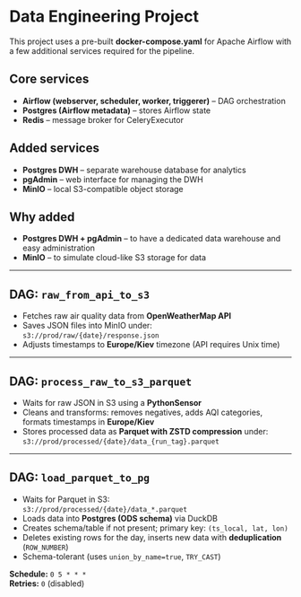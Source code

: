 # Data Engineering Project 

This project uses a pre-built **docker-compose.yaml** for Apache Airflow with a few additional services required for the pipeline.

## Core services
- **Airflow (webserver, scheduler, worker, triggerer)** – DAG orchestration  
- **Postgres (Airflow metadata)** – stores Airflow state  
- **Redis** – message broker for CeleryExecutor  

## Added services
- **Postgres DWH** – separate warehouse database for analytics  
- **pgAdmin** – web interface for managing the DWH  
- **MinIO** – local S3-compatible object storage  

## Why added
- **Postgres DWH + pgAdmin** – to have a dedicated data warehouse and easy administration  
- **MinIO** – to simulate cloud-like S3 storage for data  

---

## DAG: `raw_from_api_to_s3`

- Fetches raw air quality data from **OpenWeatherMap API**  
- Saves JSON files into MinIO under:  
  `s3://prod/raw/{date}/response.json`  
- Adjusts timestamps to **Europe/Kiev** timezone (API requires Unix time)  

---

## DAG: `process_raw_to_s3_parquet`

- Waits for raw JSON in S3 using a **PythonSensor**  
- Cleans and transforms: removes negatives, adds AQI categories, formats timestamps in **Europe/Kiev**  
- Stores processed data as **Parquet with ZSTD compression** under:  
  `s3://prod/processed/{date}/data_{run_tag}.parquet`  

---

## DAG: `load_parquet_to_pg`

- Waits for Parquet in S3:  
  `s3://prod/processed/{date}/data_*.parquet`  
- Loads data into **Postgres (ODS schema)** via DuckDB  
- Creates schema/table if not present; primary key: `(ts_local, lat, lon)`  
- Deletes existing rows for the day, inserts new data with **deduplication** (`ROW_NUMBER`)  
- Schema-tolerant (uses `union_by_name=true`, `TRY_CAST`)  

**Schedule:** `0 5 * * *`  
**Retries:** `0` (disabled)  
